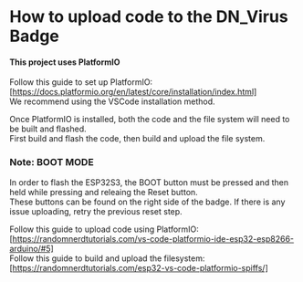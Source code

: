 # How to upload code to the DN_Virus Badge
#### This project uses PlatformIO

Follow this guide to set up PlatformIO: [https://docs.platformio.org/en/latest/core/installation/index.html]  
We recommend using the VSCode installation method.  

Once PlatformIO is installed, both the code and the file system will need to be built and flashed.  
First build and flash the code, then build and upload the file system.  

### Note: BOOT MODE
In order to flash the ESP32S3, the BOOT button must be pressed and then held while pressing and releaing the Reset button.  
These buttons can be found on the right side of the badge. If there is any issue uploading, retry the previous reset step.  

Follow this guide to upload code using PlatformIO: [https://randomnerdtutorials.com/vs-code-platformio-ide-esp32-esp8266-arduino/#5]  
Follow this guide to build and upload the filesystem: [https://randomnerdtutorials.com/esp32-vs-code-platformio-spiffs/]  
